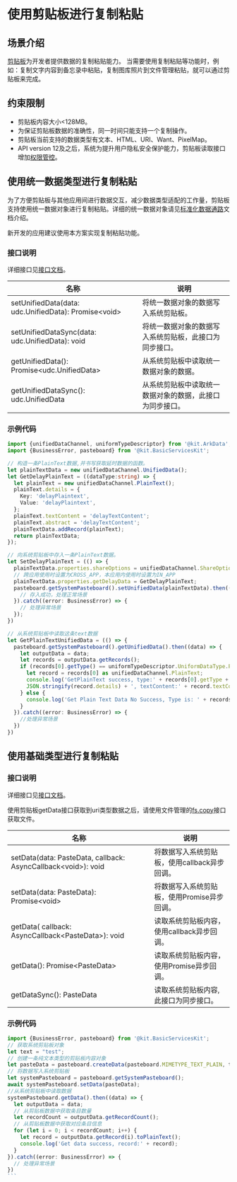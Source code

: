 # 使用剪贴板进行复制粘贴

## 场景介绍

[剪贴板](../../reference/apis-basic-services-kit/js-apis-pasteboard.md)为开发者提供数据的复制粘贴能力。
当需要使用复制粘贴等功能时，例如：复制文字内容到备忘录中粘贴，复制图库照片到文件管理粘贴，就可以通过剪贴板来完成。

## 约束限制

- 剪贴板内容大小&lt;128MB。
- 为保证剪贴板数据的准确性，同一时间只能支持一个复制操作。
- 剪贴板当前支持的数据类型有文本、HTML、URI、Want、PixelMap。
- API version 12及之后，系统为提升用户隐私安全保护能力，剪贴板读取接口增加[权限管控](get-pastedata-permission-guidelines.md)。

## 使用统一数据类型进行复制粘贴

为了方便剪贴板与其他应用间进行数据交互，减少数据类型适配的工作量，剪贴板支持使用统一数据对象进行复制粘贴。详细的统一数据对象请见[标准化数据通路](../../reference/apis-arkdata/js-apis-data-unifiedDataChannel.md)文档介绍。

新开发的应用建议使用本方案实现复制粘贴功能。

### 接口说明

详细接口见[接口文档](../../reference/apis-basic-services-kit/js-apis-pasteboard.md#getunifieddata12)。

| 名称 | 说明                                                                                                                                        |
| -------- |----------------------------------------------------------------------------------------------------------------------------------------|
| setUnifiedData(data: udc.UnifiedData): Promise\<void\> | 将统一数据对象的数据写入系统剪贴板。 
| setUnifiedDataSync(data: udc.UnifiedData): void | 将统一数据对象的数据写入系统剪贴板，此接口为同步接口。                                                                                                                          |
| getUnifiedData(): Promise\<udc.UnifiedData\> | 从系统剪贴板中读取统一数据对象的数据。                                                                                                                          |
| getUnifiedDataSync(): udc.UnifiedData | 从系统剪贴板中读取统一数据对象的数据，此接口为同步接口。    

### 示例代码
```ts
import {unifiedDataChannel, uniformTypeDescriptor} from '@kit.ArkData';
import {BusinessError, pasteboard} from '@kit.BasicServicesKit';

// 构造一条PlainText数据,并书写获取延时数据的函数。
let plainTextData = new unifiedDataChannel.UnifiedData();
let GetDelayPlainText = ((dataType:string) => {
  let plainText = new unifiedDataChannel.PlainText();
  plainText.details = {
    Key: 'delayPlaintext',
    Value: 'delayPlaintext',
  };
  plainText.textContent = 'delayTextContent';
  plainText.abstract = 'delayTextContent';
  plainTextData.addRecord(plainText);
  return plainTextData;
});

// 向系统剪贴板中存入一条PlainText数据。
let SetDelayPlainText = (() => {
  plainTextData.properties.shareOptions = unifiedDataChannel.ShareOptions.CROSS_APP;
  // 跨应用使用时设置为CROSS_APP，本应用内使用时设置为IN_APP
  plainTextData.properties.getDelayData = GetDelayPlainText;
  pasteboard.getSystemPasteboard().setUnifiedData(plainTextData).then(()=>{
    // 存入成功，处理正常场景
  }).catch((error: BusinessError) => {
    // 处理异常场景
  });
})

// 从系统剪贴板中读取这条text数据
let GetPlainTextUnifiedData = (() => {
  pasteboard.getSystemPasteboard().getUnifiedData().then((data) => {
    let outputData = data;
    let records = outputData.getRecords();
    if (records[0].getType() == uniformTypeDescriptor.UniformDataType.PLAIN_TEXT) {
      let record = records[0] as unifiedDataChannel.PlainText;
      console.log('GetPlainText success, type:' + records[0].getType + ', details:' +
      JSON.stringify(record.details) + ', textContent:' + record.textContent + ', abstract:' + record.abstract);
    } else {
      console.log('Get Plain Text Data No Success, Type is: ' + records[0].getType());
    }
  }).catch((error: BusinessError) => {
    //处理异常场景
  })
})
```

## 使用基础类型进行复制粘贴

### 接口说明

详细接口见[接口文档](../../reference/apis-basic-services-kit/js-apis-pasteboard.md#getdata9)。

使用剪贴板getData接口获取到uri类型数据之后，请使用文件管理的[fs.copy](../../reference/apis-core-file-kit/js-apis-file-fs.md#fscopy11)接口获取文件。

| 名称 | 说明                                                                                                                                        |
| -------- |----------------------------------------------------------------------------------------------------------------------------------------|
| setData(data: PasteData, callback: AsyncCallback&lt;void&gt;): void | 将数据写入系统剪贴板，使用callback异步回调。 |
| setData(data: PasteData): Promise&lt;void&gt; | 将数据写入系统剪贴板，使用Promise异步回调。 |
| getData( callback: AsyncCallback&lt;PasteData&gt;): void | 读取系统剪贴板内容，使用callback异步回调。 |
| getData(): Promise&lt;PasteData&gt; | 读取系统剪贴板内容，使用Promise异步回调。 |   
| getDataSync(): PasteData | 读取系统剪贴板内容, 此接口为同步接口。 |

### 示例代码
```ts
import {BusinessError, pasteboard} from '@kit.BasicServicesKit';
// 获取系统剪贴板对象
let text = "test";
// 创建一条纯文本类型的剪贴板内容对象
let pasteData = pasteboard.createData(pasteboard.MIMETYPE_TEXT_PLAIN, text);
// 将数据写入系统剪贴板
let systemPasteboard = pasteboard.getSystemPasteboard();
await systemPasteboard.setData(pasteData);
//从系统剪贴板中读取数据
systemPasteboard.getData().then((data) => {
  let outputData = data;
  // 从剪贴板数据中获取条目数量
  let recordCount = outputData.getRecordCount();
  // 从剪贴板数据中获取对应条目信息
  for (let i = 0; i < recordCount; i++) {
    let record = outputData.getRecord(i).toPlainText();
    console.log('Get data success, record:' + record);
  }  
}).catch((error: BusinessError) => {
  // 处理异常场景
})
```                                                                                              |
